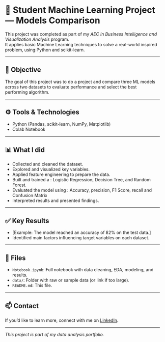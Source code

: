 ##
# 🧩 Student Machine Learning Project — Models Comparison

This project was completed as part of my *AEC in Business Intelligence and Visualization Analysis* program.  
It applies basic Machine Learning techniques to solve a real-world inspired problem, using Python and scikit-learn.

---

## 📌 Objective

The goal of this project was to do a project and compare three ML models across two datasets to evaluate performance and select the best performing algorithm.

---

## ⚙️ Tools & Technologies

- Python (Pandas, scikit-learn, NumPy, Matplotlib)
- Colab Notebook

---

## 📊 What I did

- Collected and cleaned the dataset.
- Explored and visualized key variables.
- Applied feature engineering to prepare the data.
- Built and trained a : Logistic Regression, Decision Tree, and Random Forest.
- Evaluated the model using : Accuracy, precision, F1 Score, recall and Confusion Matrix
- Interpreted results and presented findings.

---

## ✅ Key Results

- [Example: The model reached an accuracy of 82% on the test data.]
- Identified main factors influencing target variables on each dataset.

---

## 📂 Files

- `Notebook.ipynb`: Full notebook with data cleaning, EDA, modeling, and results.
- `data/`: Folder with raw or sample data (or link if too large).
- `README.md`: This file.

---

## 📫 Contact

If you’d like to learn more, connect with me on [LinkedIn](https://www.linkedin.com/in/ana-centeno-baltazar/).

---

*This project is part of my data analysis portfolio.*
